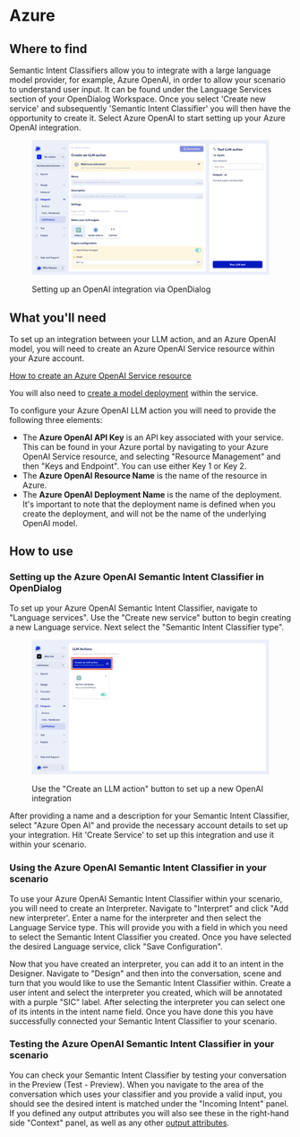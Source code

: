 # Azure

## Where to find

Semantic Intent Classifiers allow you to integrate with a large language model provider, for example, Azure OpenAI, in order to allow your scenario to understand user input. It can be found under the Language Services section of your OpenDialog Workspace. Once you select 'Create new service' and subsequently 'Semantic Intent Classifier' you will then have the opportunity to create it. Select Azure OpenAI to start setting up your Azure OpenAI integration.

<figure><img src="../../../../.gitbook/assets/Screenshot 2024-07-08 at 18.05.09.png" alt=""><figcaption><p>Setting up an OpenAI integration via OpenDialog</p></figcaption></figure>

## What you'll need

To set up an integration between your LLM action, and an Azure OpenAI model, you will need to create an Azure OpenAI Service resource within your Azure account.&#x20;

[How to create an Azure OpenAI Service resource](https://learn.microsoft.com/en-us/azure/ai-services/openai/how-to/create-resource?pivots=web-portal)

You will also need to [create a model deployment](https://learn.microsoft.com/en-us/azure/ai-services/openai/how-to/create-resource?pivots=web-portal#deploy-a-model) within the service.

To configure your Azure OpenAI LLM action you will need to provide the following three elements:

* The **Azure OpenAI API Key** is an API key associated with your service. This can be found in your Azure portal by navigating to your Azure OpenAI Service resource, and selecting "Resource Management" and then "Keys and Endpoint". You can use either Key 1 or Key 2.
* The **Azure OpenAI Resource Name** is the name of the resource in Azure.
* The **Azure OpenAI Deployment Name** is the name of the deployment. It's important to note that the deployment name is defined when you create the deployment, and will not be the name of the underlying OpenAI model.

## How to use

### Setting up the Azure OpenAI Semantic Intent Classifier in OpenDialog

To set up your Azure OpenAI Semantic Intent Classifier, navigate to "Language services". Use the "Create new service" button to begin creating a new Language service. Next select the "Semantic Intent Classifier type".

<figure><img src="../../../../.gitbook/assets/Screenshot 2024-07-08 at 18.21.46.png" alt=""><figcaption><p>Use the "Create an LLM action" button to set up a new OpenAI integration</p></figcaption></figure>

After providing a name and a description for your Semantic Intent Classifier, select "Azure Open AI" and provide the necessary account details to set up your integration. Hit 'Create Service' to set up this integration and use it within your scenario.

### Using the Azure OpenAI Semantic Intent Classifier in your scenario

To use your Azure OpenAI Semantic Intent Classifier within your scenario, you will need to create an Interpreter. Navigate to "Interpret" and click "Add new interpreter'. Enter a name for the interpreter and then select the Language Service type. This will provide you with a field in which you need to select the Semantic Intent Classifier you created. Once you have selected the desired Language service, click "Save Configuration".

Now that you have created an interpreter, you can add it to an intent in the Designer. Navigate to "Design" and then into the conversation, scene and turn that you would like to use the Semantic Intent Classifier within. Create a user intent and select the interpreter you created, which will be annotated with a purple "SIC" label. After selecting the interpreter you can select one of its intents in the intent name field. Once you have done this you have successfully connected your Semantic Intent Classifier to your scenario.

### Testing the Azure OpenAI Semantic Intent Classifier in your scenario

You can check your Semantic Intent Classifier by testing your conversation in the Preview (Test - Preview). When you navigate to the area of the conversation which uses your classifier and you provide a valid input, you should see the desired intent is matched under the "Incoming Intent" panel. If you defined any output attributes you will also see these in the right-hand side "Context" panel, as well as any other [output attributes](output-attributes.md).
